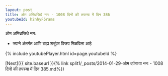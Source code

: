 ```yaml
---
layout: post
title: ओम अमिथ्रजिथे नमः - 1008 दिनों की तपस्या में दिन 386
youtubeId: h2nhyF5rams
---
```

 
 
 ओम अमिथ्रजिथे नमः  
 
 -  ज्याने अंतर्गत आणि बाह्य शत्रूंवर विजय मिळविला आहे 
 
  
 
  
 
 
 
 
 
 


{% include youtubePlayer.html id=page.youtubeId %}
 
[Next]({{ site.baseurl }}{% link  split1/_posts/2014-01-29-ओम दर्पणाया नमः - 1008 दिनों की तपस्या में दिन 385.md%})
 
